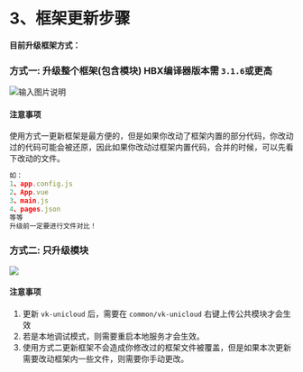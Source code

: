 # 3、框架更新步骤
 

**目前升级框架方式：**

### 方式一: 升级整个框架(包含模块) HBX编译器版本需 `3.1.6`或更高
![输入图片说明](https://vkceyugu.cdn.bspapp.com/VKCEYUGU-cf0c5e69-620c-4f3c-84ab-f4619262939f/c764bee9-8fac-4fc6-80b7-e6d1a00740f5.png "插件更新方法.png")

#### 注意事项

使用方式一更新框架是最方便的，但是如果你改动了框架内置的部分代码，你改动过的代码可能会被还原，因此如果你改动过框架内置代码，合并的时候，可以先看下改动的文件。

```js
如：
1、app.config.js
2、App.vue
3、main.js
4、pages.json
等等
升级前一定要进行文件对比！
```

### 方式二: 只升级模块

![](https://vkceyugu.cdn.bspapp.com/VKCEYUGU-cf0c5e69-620c-4f3c-84ab-f4619262939f/c72fa719-9444-4874-93a5-7b09d440feee.jpg)

#### 注意事项

1. 更新 `vk-unicloud` 后，需要在 `common/vk-unicloud` 右键上传公共模块才会生效
2. 若是本地调试模式，则需要重启本地服务才会生效。
3. 使用方式二更新框架不会造成你修改过的框架文件被覆盖，但是如果本次更新需要改动框架内一些文件，则需要你手动更改。